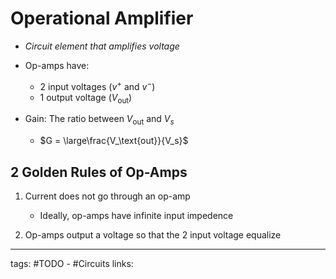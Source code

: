 # Operational Amplifier
- *Circuit element that amplifies voltage*

- Op-amps have:
	- 2 input voltages ($v^+$ and $v^-$)
	- 1 output voltage ($V_\text{out}$)

- Gain: The ratio between $V_\text{out}$ and $V_s$
	- $G = \large\frac{V_\text{out}}{V_s}$

## 2 Golden Rules of Op-Amps
1. Current does not go through an op-amp
	- Ideally, op-amps have infinite input impedence

2. Op-amps output a voltage so that the 2 input voltage equalize


---
tags: #TODO - #Circuits 
links: